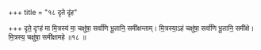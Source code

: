 +++
title = "१८ दृते दृंह"

+++
दृते॒ दृꣳह॑ मा मि॒त्रस्य॑ मा॒ चक्षु॑षा॒ सर्वा॑णि भू॒तानि॒ समी॑क्षन्ताम्। मि॒त्रस्या॒ऽहं चक्षु॑षा॒ सर्वा॑णि भू॒तानि॒ समी॑क्षे। मि॒त्रस्य॒ चक्षु॑षा॒ समी॑क्षामहे ॥१८ ॥